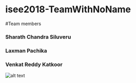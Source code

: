 # isee2018-TeamWithNoName
#Team members 
  ### Sharath Chandra Siluveru
  ### Laxman Pachika
  ### Venkat Reddy Katkoor
 
 ![alt text](https://github.com/DBSE-teaching/isee2018-TeamWithNoName/blob/master/docs/images/8251.jpg "Logo Title Text 1")

  
